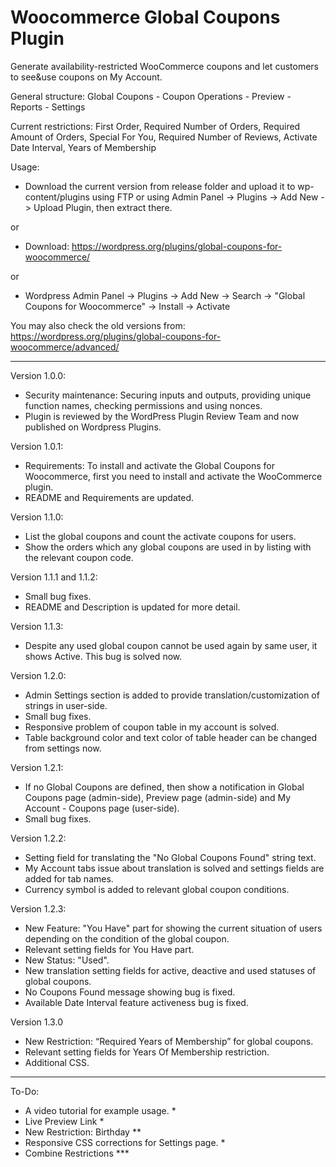 # Woocommerce Global Coupons Plugin

Generate availability-restricted WooCommerce coupons and let customers to see&use coupons on My Account.

General structure: Global Coupons - Coupon Operations - Preview - Reports - Settings

Current restrictions: First Order, Required Number of Orders, Required Amount of Orders, Special For You, Required Number of Reviews, Activate Date Interval, Years of Membership

Usage: 

- Download the current version from release folder and upload it to wp-content/plugins using FTP or using Admin Panel -> Plugins -> Add New -> Upload Plugin, then extract there. 

or

- Download: https://wordpress.org/plugins/global-coupons-for-woocommerce/ 

or

- Wordpress Admin Panel -> Plugins -> Add New -> Search -> "Global Coupons for Woocommerce" -> Install -> Activate


You may also check the old versions from: https://wordpress.org/plugins/global-coupons-for-woocommerce/advanced/

-----

Version 1.0.0:

- Security maintenance: Securing inputs and outputs, providing unique function names, checking permissions and using nonces.
- Plugin is reviewed by the WordPress Plugin Review Team and now published on Wordpress Plugins.

Version 1.0.1:

- Requirements: To install and activate the Global Coupons for Woocommerce, first you need to install and activate the WooCommerce plugin.
- README and Requirements are updated.

Version 1.1.0:

- List the global coupons and count the activate coupons for users.
- Show the orders which any global coupons are used in by listing with the relevant coupon code.

Version 1.1.1 and 1.1.2:

- Small bug fixes.
- README and Description is updated for more detail.

Version 1.1.3:

- Despite any used global coupon cannot be used again by same user, it shows Active. This bug is solved now.

Version 1.2.0:

- Admin Settings section is added to provide translation/customization of strings in user-side.
- Small bug fixes.
- Responsive problem of coupon table in my account is solved.
- Table background color and text color of table header can be changed from settings now.

Version 1.2.1:

- If no Global Coupons are defined, then show a notification in Global Coupons page (admin-side), Preview page (admin-side) and My Account - Coupons page (user-side).
- Small bug fixes.

Version 1.2.2:
- Setting field for translating the "No Global Coupons Found" string text.
- My Account tabs issue about translation is solved and settings fields are added for tab names.
- Currency symbol is added to relevant global coupon conditions.

Version 1.2.3:
- New Feature: "You Have" part for showing the current situation of users depending on the condition of the global coupon.
- Relevant setting fields for You Have part.
- New Status: "Used".
- New translation setting fields for active, deactive and used statuses of global coupons.
- No Coupons Found message showing bug is fixed.
- Available Date Interval feature activeness bug is fixed.

Version 1.3.0
- New Restriction: “Required Years of Membership” for global coupons.
- Relevant setting fields for Years Of Membership restriction.
- Additional CSS.

-----

To-Do: 
- A video tutorial for example usage. *
- Live Preview Link *
- New Restriction: Birthday **
- Responsive CSS corrections for Settings page. *
- Combine Restrictions ***
